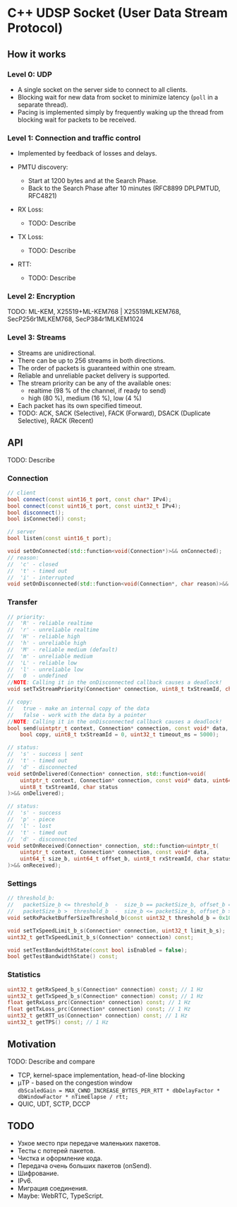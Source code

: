 # C++ UDSP Socket (User Data Stream Protocol)

## How it works

### Level 0: UDP

- A single socket on the server side to connect to all clients.
- Blocking wait for new data from socket to minimize latency (`poll` in a separate thread).
- Pacing is implemented simply by frequently waking up the thread from blocking wait for
  packets to be received.

### Level 1: Connection and traffic control

- Implemented by feedback of losses and delays.

- PMTU discovery:
  - Start at 1200 bytes and at the Search Phase.
  - Back to the Search Phase after 10 minutes (RFC8899 DPLPMTUD, RFC4821)
- RX Loss:
  - TODO: Describe
- TX Loss:
  - TODO: Describe
- RTT:
  - TODO: Describe

### Level 2: Encryption

TODO: ML-KEM, X25519+ML-KEM768 | X25519MLKEM768, SecP256r1MLKEM768, SecP384r1MLKEM1024

### Level 3: Streams

- Streams are unidirectional.
- There can be up to 256 streams in both directions.
- The order of packets is guaranteed within one stream.
- Reliable and unreliable packet delivery is supported.
- The stream priority can be any of the available ones:
  - realtime (98 % of the channel, if ready to send)
  - high (80 %), medium (16 %), low (4 %)
- Each packet has its own specified timeout.
- TODO: ACK, SACK (Selective), FACK (Forward), DSACK (Duplicate Selective), RACK (Recent)

## API

TODO: Describe

### Connection

```cpp
// client
bool connect(const uint16_t port, const char* IPv4);
bool connect(const uint16_t port, const uint32_t IPv4);
bool disconnect();
bool isConnected() const;

// server
bool listen(const uint16_t port);

void setOnConnected(std::function<void(Connection*)>&& onConnected);
// reason:
//  'c' - closed
//  't' - timed out
//  'i' - interrupted
void setOnDisconnected(std::function<void(Connection*, char reason)>&& onDisconnected);
```

### Transfer

```cpp
// priority:
//  'R' - reliable realtime
//  'r' - unreliable realtime
//  'H' - reliable high
//  'h' - unreliable high
//  'M' - reliable medium (default)
//  'm' - unreliable medium
//  'L' - reliable low
//  'l' - unreliable low
//   0  - undefined
//NOTE: Calling it in the onDisconnected callback causes a deadlock!
void setTxStreamPriority(Connection* connection, uint8_t txStreamId, char priority = 'M');

// copy:
//   true - make an internal copy of the data
//   false - work with the data by a pointer
//NOTE: Calling it in the onDisconnected callback causes a deadlock!
bool send(uintptr_t context, Connection* connection, const void* data, uint64_t size_b,
    bool copy, uint8_t txStreamId = 0, uint32_t timeout_ms = 5000);

// status:
//  's' - success | sent
//  't' - timed out
//  'd' - disconnected
void setOnDelivered(Connection* connection, std::function<void(
    uintptr_t context, Connection* connection, const void* data, uint64_t size_b,
    uint8_t txStreamId, char status
)>&& onDelivered);

// status:
//  's' - success
//  'p' - piece
//  'l' - lost
//  't' - timed out
//  'd' - disconnected
void setOnReceived(Connection* connection, std::function<uintptr_t(
    uintptr_t context, Connection* connection, const void* data,
    uint64_t size_b, uint64_t offset_b, uint8_t rxStreamId, char status
)>&& onReceived);
```

### Settings

```cpp
// threshold_b:
//   packetSize_b <= threshold_b  -  size_b == packetSize_b, offset_b == 0
//   packetSize_b >  threshold_b  -  size_b <= packetSize_b, offset_b >= 0
void setRxPacketBufferSizeThreshold_b(const uint32_t threshold_b = 0x100000);

void setTxSpeedLimit_b_s(Connection* connection, uint32_t limit_b_s);
uint32_t getTxSpeedLimit_b_s(Connection* connection) const;

void setTestBandwidthState(const bool isEnabled = false);
bool getTestBandwidthState() const;
```

### Statistics

```cpp
uint32_t getRxSpeed_b_s(Connection* connection) const; // 1 Hz
uint32_t getTxSpeed_b_s(Connection* connection) const; // 1 Hz
float getRxLoss_prc(Connection* connection) const; // 1 Hz
float getTxLoss_prc(Connection* connection) const; // 1 Hz
uint32_t getRTT_us(Connection* connection) const; // 1 Hz
uint32_t getTPS() const; // 1 Hz
```

## Motivation

TODO: Describe and compare
- TCP, kernel-space implementation, head-of-line blocking
- μTP - based on the congestion window  
  `dbScaledGain = MAX_CWND_INCREASE_BYTES_PER_RTT * dbDelayFactor * dbWindowFactor * nTimeElapse / rtt;`
- QUIC, UDT, SCTP, DCCP

## TODO

- Узкое место при передаче маленьких пакетов.
- Тесты с потерей пакетов.
- Чистка и оформление кода.
- Передача очень больших пакетов (onSend).
- Шифрование.
- IPv6.
- Миграция соединения.
- Maybe: WebRTC, TypeScript.

